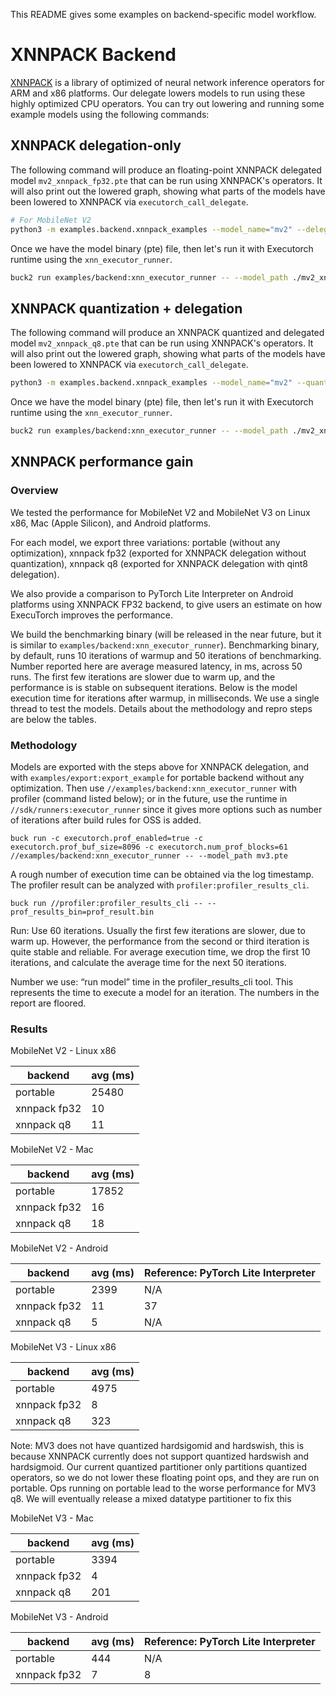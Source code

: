 This README gives some examples on backend-specific model workflow.

# XNNPACK Backend

[XNNPACK](https://github.com/google/XNNPACK) is a library of optimized of neural network inference operators for ARM and x86 platforms. Our delegate lowers models to run using these highly optimized CPU operators. You can try out lowering and running some example models using the following commands:

## XNNPACK delegation-only

The following command will produce an floating-point XNNPACK delegated model `mv2_xnnpack_fp32.pte` that can be run using XNNPACK's operators. It will also print out the lowered graph, showing what parts of the models have been lowered to XNNPACK via `executorch_call_delegate`.

```bash
# For MobileNet V2
python3 -m examples.backend.xnnpack_examples --model_name="mv2" --delegate
```

Once we have the model binary (pte) file, then let's run it with Executorch runtime using the `xnn_executor_runner`.

```bash
buck2 run examples/backend:xnn_executor_runner -- --model_path ./mv2_xnnpack_fp32.pte
```

## XNNPACK quantization + delegation
The following command will produce an XNNPACK quantized and delegated model `mv2_xnnpack_q8.pte` that can be run using XNNPACK's operators. It will also print out the lowered graph, showing what parts of the models have been lowered to XNNPACK via `executorch_call_delegate`.

```bash
python3 -m examples.backend.xnnpack_examples --model_name="mv2" --quantize --delegate
```

Once we have the model binary (pte) file, then let's run it with Executorch runtime using the `xnn_executor_runner`.

```bash
buck2 run examples/backend:xnn_executor_runner -- --model_path ./mv2_xnnpack_q8.pte
```

## XNNPACK performance gain

### Overview

We tested the performance for MobileNet V2 and MobileNet V3 on Linux x86, Mac (Apple Silicon), and Android platforms.

For each model, we export three variations: portable (without any optimization), xnnpack fp32 (exported for XNNPACK delegation without quantization), xnnpack q8 (exported for XNNPACK delegation with qint8 delegation).

We also provide a comparison to PyTorch Lite Interpreter on Android platforms using XNNPACK FP32 backend, to give users an estimate on how ExecuTorch improves the performance.

We build the benchmarking binary (will be released in the near future, but it is similar to `examples/backend:xnn_executor_runner`). Benchmarking binary, by default, runs 10 iterations of warmup and 50 iterations of benchmarking. Number reported here are average measured latency, in ms, across 50 runs. The first few iterations are slower due to warm up, and the performance is is stable on subsequent iterations. Below is the model execution time for iterations after warmup, in milliseconds. We use a single thread to test the models. Details about the methodology and repro steps are below the tables.

### Methodology

Models are exported with the steps above for XNNPACK delegation, and with `examples/export:export_example` for portable backend without any optimization. Then use `//examples/backend:xnn_executor_runner` with profiler (command listed below); or  in the future, use the runtime in `//sdk/runners:executor_runner` since it gives more options such as number of iterations after build rules for OSS is added.

```
buck run -c executorch.prof_enabled=true -c executorch.prof_buf_size=8096 -c executorch.num_prof_blocks=61 //examples/backend:xnn_executor_runner -- --model_path mv3.pte
```

A rough number of execution time can be obtained via the log timestamp. The profiler result can be analyzed with `profiler:profiler_results_cli`.

```
buck run //profiler:profiler_results_cli -- --prof_results_bin=prof_result.bin
```

Run: Use 60 iterations. Usually the first few iterations are slower, due to warm up. However, the performance from the second or third iteration is quite stable and reliable. For average execution time, we drop the first 10 iterations, and calculate the average time for the next 50 iterations.

Number we use: “run model” time in the profiler_results_cli tool. This represents the time to execute a model for an iteration. The numbers in the report are floored.

### Results

MobileNet V2 - Linux x86

| backend      | avg (ms)                  |
|--------------|---------------------------|
| portable     | 25480                     |
| xnnpack fp32 | 10                        |
| xnnpack q8   | 11                        |


MobileNet V2 - Mac

| backend      | avg (ms)                  |
|--------------|---------------------------|
| portable     | 17852                     |
| xnnpack fp32 | 16                        |
| xnnpack q8   | 18                        |


MobileNet V2 - Android

| backend      | avg (ms)                  | Reference: PyTorch Lite Interpreter |
|--------------|---------------------------|-------------------------------------|
| portable     | 2399                      | N/A                                 |
| xnnpack fp32 | 11                        | 37                                  |
| xnnpack q8   | 5                         | N/A                                 |


MobileNet V3 - Linux x86

| backend      | avg (ms)                  |
|--------------|---------------------------|
| portable     | 4975                      |
| xnnpack fp32 | 8                         |
| xnnpack q8   | 323                       |

Note: MV3 does not have quantized hardsigomid and hardswish, this is because XNNPACK currently does not support quantized hardswish and hardsigmoid. Our current quantized partitioner only partitions quantized operators, so we do not lower these floating point ops, and they are run on portable. Ops running on portable lead to the worse performance for MV3 q8. We will eventually release a mixed datatype partitioner to fix this

MobileNet V3 - Mac

| backend      | avg (ms)                  |
|--------------|---------------------------|
| portable     | 3394                      |
| xnnpack fp32 | 4                         |
| xnnpack q8   | 201                       |


MobileNet V3 - Android

| backend      | avg (ms)                  | Reference: PyTorch Lite Interpreter |
|--------------|---------------------------|-------------------------------------|
| portable     | 444                       | N/A                                 |
| xnnpack fp32 | 7                         | 8                                   |
